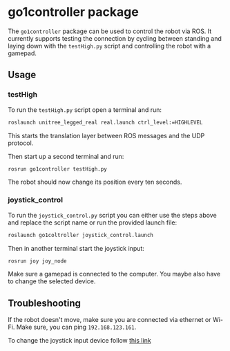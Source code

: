 # go1controller package
The `go1controller` package can be used to control the robot via ROS.
It currently supports testing the connection by cycling between standing and laying down with the `testHigh.py` script and controlling the robot with a gamepad.

## Usage

### testHigh
To run the `testHigh.py` script open a terminal and run:
```bash 
roslaunch unitree_legged_real real.launch ctrl_level:=HIGHLEVEL
```
This starts the translation layer between ROS messages and the UDP protocol.

Then start up a second terminal and run:
```bash
rosrun go1controller testHigh.py
```
The robot should now change its position every ten seconds.

### joystick_control
To run the `joystick_control.py` script you can either use the steps above and replace the script name or run the provided launch file:
```bash
roslaunch go1coltroller joystick_control.launch
```

Then in another terminal start the joystick input:
```bash
rosrun joy joy_node
```
Make sure a gamepad is connected to the computer. You maybe also have to change the selected device.

## Troubleshooting
If the robot doesn't move, make sure you are connected via ethernet or Wi-Fi.
Make sure, you can ping `192.168.123.161`.

To change the joystick input device follow [this link](http://wiki.ros.org/joy/Tutorials/ConfiguringALinuxJoystick)
